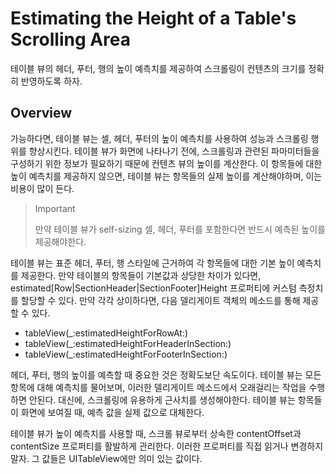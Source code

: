 # Estimating the Height of a Table's Scrolling Area

테이블 뷰의 헤더, 푸터, 행의 높이 예측치를 제공하여 스크롤링이 컨텐츠의 크기를 정확히 반영하도록 하자.

## Overview

가능하다면, 테이블 뷰는 셀, 헤더, 푸터의 높이 예측치를 사용하여 성능과 스크롤링 행위를 향상시킨다. 테이블 뷰가 화면에 나타나기 전에, 스크롤링과 관련된 파마미터들을 구성하기 위한 정보가 필요하기 때문에 컨텐츠 뷰의 높이를 계산한다. 이 항목들에 대한 높이 예측치를 제공하지 않으면, 테이블 뷰는 항목들의 실제 높이를 계산해야하며, 이는 비용이 많이 든다.

> Important
>
> 만약 테이블 뷰가 self-sizing 셀, 헤더, 푸터를 포함한다면 반드시 예측된 높이를 제공해야한다.

테이블 뷰는 표준 헤더, 푸터, 행 스타일에 근거하여 각 항목들에 대한 기본 높이 예측치를 제공한다. 만약 테이블의 항목들이 기본값과 상당한 차이가 있다면, estimated[Row|SectionHeader|SectionFooter]Height 프로퍼티에 커스텀 측정치를 할당할 수 있다. 만약 각각 상이하다면, 다음 델리게이트 객체의 메소드를 통해 제공할 수 있다.

- tableView(_:estimatedHeightForRowAt:)
- tableView(_:estimatedHeightForHeaderInSection:)
- tableView(_:estimatedHeightForFooterInSection:)

헤더, 푸터, 행의 높이를 예측할 때 중요한 것은 정확도보단 속도이다. 테이블 뷰는 모든 항목에 대해 예측치를 물어보며, 이러한 델리게이트 메소드에서 오래걸리는 작업을 수행하면 안된다. 대신에, 스크롤링에 유용하게 근사치를 생성해야한다. 테이블 뷰는 항목들이 화면에 보여질 때, 예측 값을 실제 값으로 대체한다.

테이블 뷰가 높이 예측치를 사용할 때, 스크롤 뷰로부터 상속한 contentOffset과 contentSize 프로퍼티를 활발하게 관리한다. 이러한 프로퍼티를 직접 읽거나 변경하지 말자. 그 값들은 UITableView에만 의미 있는 값이다.